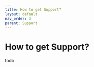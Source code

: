 ```yaml
---
title: How to get Support?
layout: default
nav_order: 3
parent: Support
---
```


# How to get Support?

todo

